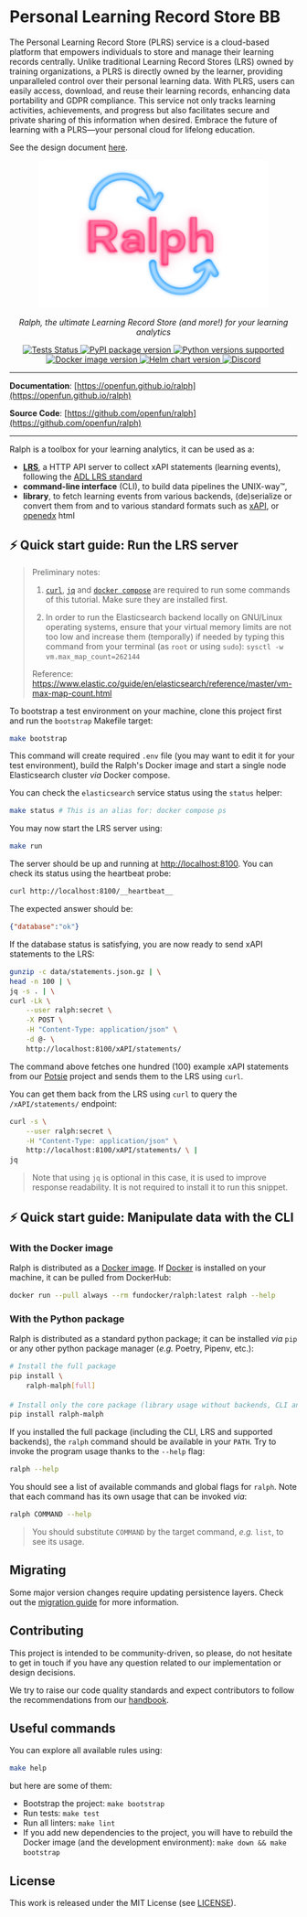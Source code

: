 # Personal Learning Record Store BB
The Personal Learning Record Store (PLRS) service is a cloud-based platform that empowers individuals to store and manage their learning records centrally. Unlike traditional Learning Record Stores (LRS) owned by training organizations, a PLRS is directly owned by the learner, providing unparalleled control over their personal learning data. With PLRS, users can easily access, download, and reuse their learning records, enhancing data portability and GDPR compliance. This service not only tracks learning activities, achievements, and progress but also facilitates secure and private sharing of this information when desired. Embrace the future of learning with a PLRS—your personal cloud for lifelong education.

See the design document [here](docs/design-document.md).

<p align="center">
  <a href="https://openfun.github.io/ralph"><img src="https://raw.githubusercontent.com/openfun/logos/main/ralph/ralph-color-dark.png" alt="Ralph logo" width="400"></a>
</p>

<p align="center">
    <em>Ralph, the ultimate Learning Record Store (and more!) for your learning analytics</em>
</p>

<p align="center">
<a href="https://circleci.com/gh/openfun/ralph/tree/main">
    <img src="https://img.shields.io/circleci/build/gh/openfun/ralph/main?label=Tests&logo=circleci" alt="Tests Status">
</a>
<a href="https://pypi.org/project/ralph-malph">
    <img src="https://img.shields.io/pypi/v/ralph-malph?label=PyPI+package" alt="PyPI package version">
</a>
<a href="https://pypi.org/project/ralph-malph">
    <img src="https://img.shields.io/pypi/pyversions/ralph-malph?label=Python" alt="Python versions supported">
</a>
<a href="https://hub.docker.com/r/fundocker/ralph/tags">
    <img src="https://img.shields.io/docker/v/fundocker/ralph/latest?label=Docker+image" alt="Docker image version">
</a>
<a href="https://hub.docker.com/r/openfuncharts/ralph/tags">
    <img src="https://img.shields.io/docker/v/openfuncharts/ralph?label=Helm+chart&color=blue" alt="Helm chart version">
</a>
<a href="https://discord.gg/vYx6YWxJCS">
    <img src="https://img.shields.io/discord/1082704478463082496?label=Discord&logo=discord&style=shield" alt="Discord">
</a>
</p>

---

**Documentation**: [https://openfun.github.io/ralph](https://openfun.github.io/ralph)

**Source Code**: [https://github.com/openfun/ralph](https://github.com/openfun/ralph)

---

Ralph is a toolbox for your learning analytics, it can be used as a:

- **[LRS](https://en.wikipedia.org/wiki/Learning_Record_Store)**, a HTTP API server to collect xAPI statements (learning events), following the [ADL LRS standard](https://github.com/adlnet/xAPI-Spec/blob/master/xAPI-Communication.md#partthree)
- **command-line interface** (CLI), to build data pipelines the UNIX-way™️,
- **library**, to fetch learning events from various backends, (de)serialize or
    convert them from and to various standard formats such as
    [xAPI](https://adlnet.gov/projects/xapi/), or
    [openedx](https://docs.openedx.org/en/latest/developers/references/internal_data_formats/tracking_logs/index) html

## ⚡️ Quick start guide: Run the LRS server

> Preliminary notes:
>
> 1. [`curl`](https://curl.se), [`jq`](https://stedolan.github.io/jq/) and
>    [`docker compose`](https://docs.docker.com/compose/) are required to run
>    some commands of this tutorial. Make sure they are installed first.
>
> 2. In order to run the Elasticsearch backend locally on GNU/Linux operating
>    systems, ensure that your virtual memory limits are not too low and
>    increase them (temporally) if needed by typing this command from your
>    terminal (as `root` or using `sudo`): `sysctl -w vm.max_map_count=262144`
>
> Reference:
> https://www.elastic.co/guide/en/elasticsearch/reference/master/vm-max-map-count.html

To bootstrap a test environment on your machine, clone this project first and
run the `bootstrap` Makefile target:

```bash
make bootstrap
```

This command will create required `.env` file (you may want to edit it for your
test environment), build the Ralph's Docker image and start a single node
Elasticsearch cluster _via_ Docker compose.

You can check the `elasticsearch` service status using the `status` helper:

```bash
make status # This is an alias for: docker compose ps
```

You may now start the LRS server using:

```bash
make run
```

The server should be up and running at
[http://localhost:8100](http://localhost:8100). You can check its status using
the heartbeat probe:

```bash
curl http://localhost:8100/__heartbeat__
```

The expected answer should be:

```json
{"database":"ok"}
```

If the database status is satisfying, you are now ready to send xAPI statements
to the LRS:

```bash
gunzip -c data/statements.json.gz | \
head -n 100 | \
jq -s . | \
curl -Lk \
    --user ralph:secret \
    -X POST \
    -H "Content-Type: application/json" \
    -d @- \
    http://localhost:8100/xAPI/statements/
```

The command above fetches one hundred (100) example xAPI statements from our
[Potsie](https://github.com/openfun/potsie) project and sends them to the LRS
using `curl`.

You can get them back from the LRS using `curl` to query the
`/xAPI/statements/` endpoint:

```bash
curl -s \
    --user ralph:secret \
    -H "Content-Type: application/json" \
    http://localhost:8100/xAPI/statements/ \ |
jq
```

> Note that using `jq` is optional in this case, it is used to improve response
> readability. It is not required to install it to run this snippet.

## ⚡️ Quick start guide: Manipulate data with the CLI

### With the Docker image

Ralph is distributed as a [Docker
image](https://hub.docker.com/repository/docker/fundocker/ralph). If
[Docker](https://docs.docker.com/get-docker/) is installed on your machine, it
can be pulled from DockerHub:

```bash
docker run --pull always --rm fundocker/ralph:latest ralph --help
```

### With the Python package

Ralph is distributed as a standard python package; it can be installed _via_
`pip` or any other python package manager (_e.g._ Poetry, Pipenv, etc.):

```bash
# Install the full package
pip install \
    ralph-malph[full]

# Install only the core package (library usage without backends, CLI and LRS)
pip install ralph-malph
```

If you installed the full package (including the CLI, LRS and supported
backends), the `ralph` command should be available in your `PATH`. Try to
invoke the program usage thanks to the `--help` flag:

```bash
ralph --help
```

You should see a list of available commands and global flags for `ralph`. Note
that each command has its own usage that can be invoked _via_:

```bash
ralph COMMAND --help
```

> You should substitute `COMMAND` by the target command, _e.g._ `list`, to see
> its usage.

## Migrating

Some major version changes require updating persistence layers. Check out the [migration guide](https://github.com/openfun/ralph/blob/main/UPGRADE.md) for more information.

## Contributing

This project is intended to be community-driven, so please, do not hesitate to
get in touch if you have any question related to our implementation or design
decisions.

We try to raise our code quality standards and expect contributors to follow
the recommendations from our
[handbook](https://handbook.openfun.fr).

## Useful commands


You can explore all available rules using:

```bash
make help
```
but here are some of them:

- Bootstrap the project: `make bootstrap`
- Run tests: `make test`
- Run all linters: `make lint`
- If you add new dependencies to the project, you will have to rebuild the Docker
image (and the development environment): `make down && make bootstrap`

## License

This work is released under the MIT License (see [LICENSE](./LICENSE.md)).
